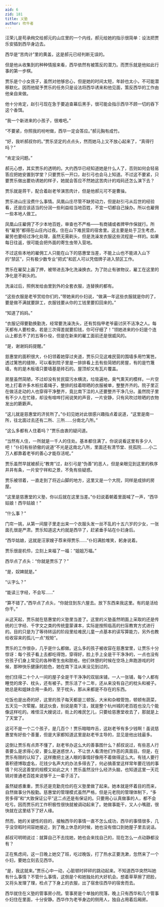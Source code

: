 ```yaml
---
aid: 6
zid: 181
title: 义塾
author: 吹牛者
---
```


汪荣儿是苟承绚交给郝元的山庄里的一个内线，郝元给她的指示很简单：设法把贾乐安插到西华身边去。

西华是“苦肉计”里的黄盖，这是郝元已经判断无误的。

但是他从收集到的种种情报来看，西华依然有被策反的潜力。而贾乐就是他如此行事的第一步棋。

贾乐是个小女孩子，虽然对他够忠心，但是她的时间太短，年龄也太小，不可能潜移默化。因而他赋予贾乐的任务只是设法将西华诱来和他见面，策反西华的工作由他亲自来做。

他十分肯定，赵引弓现在急于要追查幕后黑手，很可能会指示西华不顾一切的吞下这个香饵。

“我一个新进来的小孩子，很难吧。”

“不要紧，你照我的吩咐做，西华一定会答应。”郝元胸有成竹。

“好，我听郝叔你的。”贾乐坚定的点点头，然而她马上又不放心起来了，“真得行吗？”

“肯定没问题。”

郝元心想，其实贾乐的透明的。大约西华已经知道她是什么人了，否则如何会轻易答应把她安置到学堂？只要贾乐一开口，赵引弓也会马上知道。不过这不要紧，只要贾乐做出要劝诱她的样子，她就会答应不然她这苦肉计的戏码还怎么演下去？

贾乐就是蒋干，配合着赵老爷演苦肉计，但是他郝元可不是曹操。

贾乐进山庄没费什么事情。凤凰山庄尽管不缺劳动力，但是赵引弓从后世的经验看，还是应该适当的分润一些利益给当地百姓，不宜一切都自己操办。所以也雇佣一些本地人做工。

凤凰山庄雇佣了不少本地百姓，审查也不严格——有商铺或者牌甲作保就行。所有“雇劳”都得在山庄内过夜。住在山下难民营的宿舍里。这主要是处于卫生考虑，雇劳也要经过净化处理，虽然无需剃头，但是洗澡发衣服这些流程是一样的。如果每日往返，很可能会把外面的寄生虫带入营地。

不过这些本地的雇佣工人只能在山下的慈惠堂当差，不能上山也不能进入山下的“禁区”，只有极少数专业“把式”和匠人可以凭借牌子进入禁区工作。

贾乐在雇契上画了押，被带进去净化洗澡换衣。为了防止有骇物议，雇工在这里的净化是不剃头的。

洗澡过后，照例发给由里到外的全套衣服，连替换的都有。

“这些衣服是老爷赏给你们的，”带她来的仆妇说，“做满一年这些衣服就是你的了，要是做不满就要辞工，衣服钱要从你的工钱里要扣回来的。”

“知道了妈妈。”

“衣服记得要勤换勤洗，经常要洗澡洗头，还有剪指甲老爷最讨厌不洁净之人。每天都有人要检查。若是三次得差就要扣钱，你可仔细了！”领她进来的仆妇是个连山上都去不了的五等仆役，但是在新来的雇工面前还是很威风的。

“是，谢谢妈妈提醒。”

慈惠堂的面积很大，仆妇领着她穿过夹道，贾乐只见这难民营的围墙多用竹篱笆，透过篱笆的缝隙，可以看到院子里是一排排看上去有些简陋的房屋，有的是竹篾墙，有的是木板墙只要墙基是砖石的。屋顶却又有瓦片覆盖。

房屋虽然简陋，不过却没有贫民窟污水横流，垃圾遍地，臭气熏天的模样。一片空地上打着许多木桩拉着绳子，整排的挂着晾晒的衣服被单，整整齐齐的。院子里正在做活走动的人也穿得干净整齐，竟比南下洼的人还要整齐干净几分。虽然院子里有不少人在忙碌，却没有喧哗打闹说笑的声音，一片安静，只有风吹过晾晒的衣物发出的簌簌声。

“这儿就是慈惠堂的济贫所了。”仆妇见她对此很感兴趣指点着说道，“这里是南一所，往北面过去还有二所、三所……分南北八所。”

“这么多都有人住着吗？”贾乐由衷的疑问道。

“当然有人住，一所就是一千人的住处。基本都住满了。你说说看这里有多少人吧！”仆妇有些骄傲的说道“不光是这南北八所，里面还有清节堂、抚孤院……小二万人都靠着老爷的善心才能存活呢。”

贾乐虽然早就被郝元“教育”过，赵引弓是“伪善”的恶人，但是亲眼见到这里的秩序井井有条，一片安宁祥和之景，不免有些疑惑。

贾乐被领着，一直走到了将近山脚的地方，这里又是一个大院，同样是成排的房屋。

“这里是慈惠堂的义塾，你以后就在这里当差。”仆妇说着朝着里面喊了一声，“西华姑娘！西华姑娘！”

“什么事？”

门帘一挑，从第一间屋子里走出来一个衣服头发一丝不乱的十五六岁的少女，一张面孔很是严肃。贾乐知道这大约就是西华了，赶紧垂手站在仆妇身后。

“西华姑娘，这就是汪家嫂子荐来得贾乐……”仆妇满脸堆笑，躬身说着。

贾乐很是机伶，立刻上来福了一福：“姐姐万福。”

西华点了点头：“你就是贾乐了？”

“是，奴婢就是。”

“认字么？”

“能读三字经，不会写……”

“算不错了。”西华点了点头，“你就住到东六屋去。放下东西来我这里。有的是活给你干。”

从这天起，贾乐就在慈惠堂的义塾里当差了。这里的义塾虽然明面上采取的还是传统的三字经、千字文之类的传统童蒙课本，实际是按照临高的扫盲教育方式进行的。目的只是为了等待转运的阶段里给难民儿童一点基本的读写算能力，另外也教给收容来的孤儿一点“规矩”。

贾乐的工作很杂，几乎是什么都做。这么多的孩子被收容在慈惠堂里，让贾乐十分惊讶：每个孩子看上去都吃得饱，穿得好，脸上手上全是干干净净的，一点也没有穷孩子们身上常见的各种寄生虫和脓疮。他们休憩的时候在空场上奔跑游戏的时候，那种快乐健康的脸色，她在南下洼从来没见到过的。

他们住得二十个人一间的屋子全是干干净净的双层床铺，一人一张铺，每个人都有睡觉的席子、枕头，还有被子。贾乐活了十二年，还从来没有自己的枕头和被子。她总是和姐妹合用一条的，至于枕头，那从来都是不存在的东西。

吃饭也是出奇的好，这里的孩子每天都是三顿饭，大米和杂粮管饱，顿顿有蔬菜，五天见一次荤腥。就这伙食，别说是南下洼，就是整个杭州城的老百姓也没几个能像这样吃的。难怪汪大嫂说过，街上的难民乞儿，只要给慈惠堂收去了，那就是上了天堂了。

这可不是一个二个孩子，是几百个！贾乐暗暗咋舌，这赵老爷有多少钱啊！虽说慈惠堂有好些个善董，但是大家都知道这里是赵老爷主导的，显见是他出钱最多。

这倒让贾乐有点弄不懂了，赵老爷办这么大的善事图什么？郝叔说过，有些恶人行善要么是求得心安，要么是迷惑世人，不让世人看清他们作恶的真面目。但是，在贾乐有限的认知了，这样撒把土迷人眼的事情好像用不着做得这么大。有钱人要行善积德博取虚名，花钱少名声大的办法多得去了，何必搞善堂这样常年要花钱的事情？何况这善堂的规模又如此之大！贾乐虽然没什么经济头脑，也知道这里一天花销对普通老百姓来说够干上一辈子活了。

虽然疑惑重重，贾乐还是克勤克俭的在义塾里做了起来。她本就是怀着目的而来，自然做事分外殷勤。慈惠堂的管理模式虽然严格，但是元老院的管理体制下，“多劳多得”和“大致保证公平”这二点还是有保证的。只要用心认真做事的人，都不会吃亏。因而贾乐的工作积极性很快就被调动起来了。她做事能干，又人小嘴甜，很快就在这里结下了好人缘。

然而，她的关键性的目的，接触西华的事情一直不怎么成功，西华的事情很多，几乎没空暇时间容她接近，到了晚上休息的时候，她也没有借口到她屋子里去说话。

郝叔可明明说过：就算自己不去找她，她也会来找自己的，现在怎么一点动静都没有？

正在焦虑间，这一日晚上她交了班，吃过晚饭，打了热水正要洗漱，忽然来了一个仆妇，要她立刻去见西华。

“是，我这就来。”贾乐心中一动，心脏顿时砰砰的跳动起来。不知道西华突然叫她有什么事情？不管什么事情，这倒是个和她独处的大好机会。想着草草擦了把脸，又将头发理了理，检点了下身上的衣服，出了宿舍往西华的宿舍而去。

西华就住在义塾的管事房小院。管事房是个单独的院落，晚上只有西华和几个管事仆妇住在里面，十分安静。西华作为老爷身边的侧用人，独自占用着后厢房。
